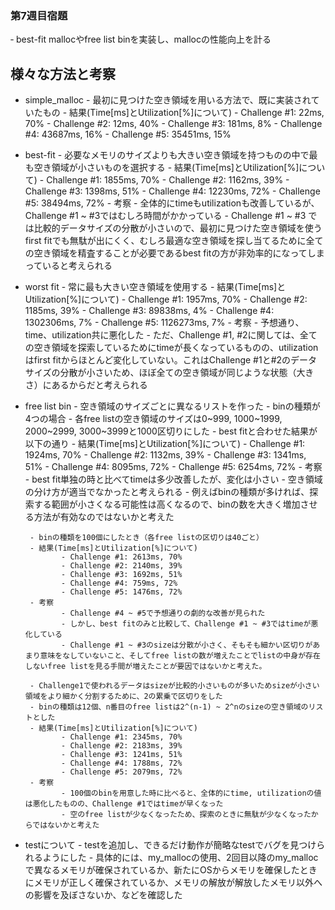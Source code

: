 ### 第7週目宿題
‐ best-fit mallocやfree list binを実装し、mallocの性能向上を計る

## 様々な方法と考察
- simple_malloc
       - 最初に見つけた空き領域を用いる方法で、既に実装されていたもの
       - 結果(Time[ms]とUtilization[%]について)
              - Challenge #1: 22ms, 70%
              - Challenge #2: 12ms, 40%
              - Challenge #3: 181ms, 8%
              - Challenge #4: 43687ms, 16%
              - Challenge #5: 35451ms, 15%

- best-fit
       - 必要なメモリのサイズよりも大きい空き領域を持つものの中で最も空き領域が小さいものを選択する
       - 結果(Time[ms]とUtilization[%]について)
              - Challenge #1: 1855ms, 70%
              - Challenge #2: 1162ms, 39%
              - Challenge #3: 1398ms, 51%
              - Challenge #4: 12230ms, 72%
              - Challenge #5: 38494ms, 72%
       - 考察
              - 全体的にtimeもutilizationも改善しているが、Challenge #1 ~ #3ではむしろ時間がかかっている
              - Challenge #1 ~ #3 では比較的データサイズの分散が小さいので、最初に見つけた空き領域を使うfirst fitでも無駄が出にくく、むしろ最適な空き領域を探し当てるために全ての空き領域を精査することが必要であるbest fitの方が非効率的になってしまっていると考えられる


- worst fit
       - 常に最も大きい空き領域を使用する
       - 結果(Time[ms]とUtilization[%]について)
              - Challenge #1: 1957ms, 70%
              - Challenge #2: 1185ms, 39%
              - Challenge #3: 89838ms, 4%
              - Challenge #4: 1302306ms, 7%
              - Challenge #5: 1126273ms, 7%
       - 考察
              - 予想通り、time、utilization共に悪化した
              - ただ、Challenge #1, #2に関しては、全ての空き領域を探索しているためにtimeが長くなっているものの、utilizationはfirst fitからほとんど変化していない。これはChallenge #1と#2のデータサイズの分散が小さいため、ほぼ全ての空き領域が同じような状態（大きさ）にあるからだと考えられる

- free list bin
       - 空き領域のサイズごとに異なるリストを作った
       - binの種類が4つの場合
       - 各free listの空き領域のサイズは0~999, 1000~1999, 2000~2999, 3000~3999と1000区切りにした
       - best fitと合わせた結果が以下の通り
       - 結果(Time[ms]とUtilization[%]について)
              - Challenge #1: 1924ms, 70%
              - Challenge #2: 1132ms, 39%
              - Challenge #3: 1341ms, 51%
              - Challenge #4: 8095ms, 72%
              - Challenge #5: 6254ms, 72%
       - 考察
              - best fit単独の時と比べてtimeは多少改善したが、変化は小さい
              - 空き領域の分け方が適当でなかったと考えられる
              - 例えばbinの種類が多ければ、探索する範囲が小さくなる可能性は高くなるので、binの数を大きく増加させる方法が有効なのではないかと考えた

       - binの種類を100個にしたとき（各free listの区切りは40ごと）
       - 結果(Time[ms]とUtilization[%]について)
              - Challenge #1: 2613ms, 70%
              - Challenge #2: 2140ms, 39%
              - Challenge #3: 1692ms, 51%
              - Challenge #4: 759ms, 72%
              - Challenge #5: 1476ms, 72%
       - 考察
              - Challenge #4 ~ #5で予想通りの劇的な改善が見られた
              - しかし、best fitのみと比較して、Challenge #1 ~ #3ではtimeが悪化している
              - Challenge #1 ~ #3のsizeは分散が小さく、そもそも細かい区切りがあまり意味をなしていないこと、そしてfree listの数が増えたことでlistの中身が存在しないfree listを見る手間が増えたことが要因ではないかと考えた。

       - Challenge1で使われるデータはsizeが比較的小さいものが多いためsizeが小さい領域をより細かく分割するために、2の累乗で区切りをした
       - binの種類は12個、n番目のfree listは2^(n-1) ~ 2^nのsizeの空き領域のリストとした
       - 結果(Time[ms]とUtilization[%]について)
              - Challenge #1: 2345ms, 70%
              - Challenge #2: 2183ms, 39%
              - Challenge #3: 1241ms, 51%
              - Challenge #4: 1788ms, 72%
              - Challenge #5: 2079ms, 72%
       - 考察
              - 100個のbinを用意した時に比べると、全体的にtime, utilizationの値は悪化したものの、Challenge #1ではtimeが早くなった
              ‐ 空のfree listが少なくなったため、探索のときに無駄が少なくなったからではないかと考えた

- testについて
       - testを追加し、できるだけ動作が簡略なtestでバグを見つけられるようにした
       - 具体的には、my_mallocの使用、2回目以降のmy_mallocで異なるメモリが確保されているか、新たにOSからメモリを確保したときにメモリが正しく確保されているか、メモリの解放が解放したメモリ以外への影響を及ぼさないか、などを確認した
        